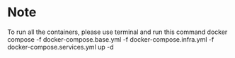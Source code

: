 # Note
To run all the containers, please use terminal and run this command
docker compose -f docker-compose.base.yml -f docker-compose.infra.yml -f docker-compose.services.yml up -d
